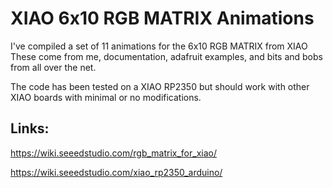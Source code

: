 # XIAO 6x10 RGB MATRIX Animations

I've compiled a set of 11 animations for the 6x10 RGB MATRIX from XIAO      
These come from me, documentation, adafruit examples, and bits and bobs      
from all over the net.

The code has been tested on a XIAO RP2350 but should work with other      
XIAO boards with minimal or no modifications.

## Links:

https://wiki.seeedstudio.com/rgb_matrix_for_xiao/

https://wiki.seeedstudio.com/xiao_rp2350_arduino/

